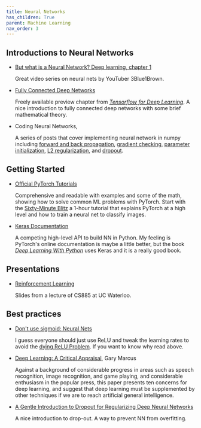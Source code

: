 ```yaml
---
title: Neural Networks
has_children: True
parent: Machine Learning
nav_order: 3
---
```


## Introductions to Neural Networks

- [But what is a Neural Network? Deep learning, chapter 1](https://www.youtube.com/watch?v=aircAruvnKk)

   Great video series on neural nets by YouTuber 3Blue1Brown.

- [Fully Connected Deep Networks](https://www.oreilly.com/library/view/tensorflow-for-deep/9781491980446/ch04.html)

   Freely available preview chapter from [*Tensorflow for Deep Learning*](https://www.oreilly.com/library/view/tensorflow-for-deep/9781491980446/). A nice introduction to fully connected deep networks with some brief mathematical theory.

- Coding Neural Networks, 

   A series of posts that cover implementing neural network in numpy including [forward and back propagation](https://towardsdatascience.com/coding-neural-network-forward-propagation-and-backpropagtion-ccf8cf369f76), [gradient checking](https://towardsdatascience.com/coding-neural-network-gradient-checking-5222544ccc64), [parameter initialization](https://towardsdatascience.com/coding-neural-network-parameters-initialization-f7c2d770e874), [L2 regularization](https://towardsdatascience.com/coding-neural-network-regularization-43d26655982d), and [dropout](https://towardsdatascience.com/coding-neural-network-dropout-3095632d25ce).
## Getting Started

- [Official PyTorch Tutorials](https://pytorch.org/tutorials/)

   Comprehensive and readable with examples and some of the math, showing how to solve common ML problems with PyTorch. Start with the [Sixty-Minute Blitz](https://pytorch.org/tutorials/beginner/deep_learning_60min_blitz.html) a 1-hour tutorial that explains PyTorch at a high level and how to train a neural net to classify images.

- [Keras Documentation](https://keras.io/#you-have-just-found-keras)

   A competing high-level API to build NN in Python. My feeling is PyTorch's online documentation is maybe a little better, but the book [*Deep Learning With Python*](https://www.amazon.com/Deep-Learning-with-Python/dp/B07H5RKKB6/ref=sr_1_3?dchild=1&keywords=Deep+Learning+with+Python&qid=1586443803&s=books&sr=1-3) uses Keras and it is a really good book.

## Presentations

- [Reinforcement Learning](https://cs.uwaterloo.ca/~ppoupart/teaching/cs885-spring18/slides/cs885-lecture8a.pdf)

   Slides from a lecture of CS885 at UC Waterloo.

## Best practices

- [Don't use sigmoid: Neural Nets](https://kharshit.github.io/blog/2018/04/20/don%27t-use-sigmoid-neural-nets)

   I guess everyone should just use ReLU and tweak the learning rates to avoid the [dying ReLU Problem](http://theprofessionalspoint.blogspot.com/2019/06/dying-relu-causes-and-solutions-leaky.html). If you want to know why read above.

- [Deep Learning:  A Critical Appraisal](https://arxiv.org/ftp/arxiv/papers/1801/1801.00631.pdf), Gary Marcus

   Against a background of considerable progress in areas such as speech recognition, image recognition, and game playing, and considerable enthusiasm in the popular press, this paper presents ten concerns for deep learning, and suggest that deep learning must be supplemented by other techniques if we are to reach artificial general intelligence.

- [A Gentle Introduction to Dropout for Regularizing Deep Neural Networks](https://machinelearningmastery.com/dropout-for-regularizing-deep-neural-networks/)

   A nice introduction to drop-out. A way to prevent NN from overfitting.
